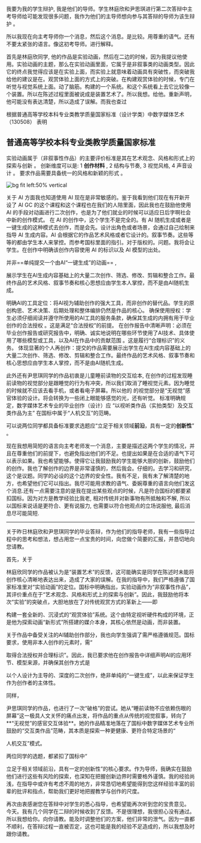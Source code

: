 

我要为我的学生辩护, 我是他们的导师。学生林庭欣和尹思琪进行第二次答辩中主考导师给可能发现很多问题，我作为他们的主导师想向参与其答辩的导师为该生辩护 。


所以我现在向主考导师你一个消息，然后这个消息。是比较。用尊重的语气。还有不要太紧张的语言。像这初考导师。进行解释。

首先是林庭欣同学, 他的作品是实验动画，然后在二边的时候，因为我提议他使用。实验动画的主题，那么在实验动画里面，它属于是非叙事类的动画类型。因此它的终点我觉得应该是在实验上面，而实验上就意味着动画具有突破性，而突破我给他的建议是在。观赏体验上面的方式上的突破。在构建观赏体验的时候，专门在听觉与视觉系统上面。动了脑筋。构建的一个系统。和这个系统看上去它比较像一个装置。所以在陈述过程里面被说成是装置艺术了。所以我想。给他。重新声明，他可能没有表达清楚，所以造成了误解。而我也查过

根据普通高等学校本科专业类教学质量国家标准（设计学类）中数字媒体艺术（130508） 表明
## 普通高等学校本科专业类教学质量国家标准

实验动画属于（非叙事性作品）的主要评价标准是其在艺术观念、风格和形式上的探索与创新 。
创新维度可以是: 1 **创作材料** , 2 结构与节奏, 3 视觉风格, 4 声音设计 。
要求作品需要具备统一的风格和新颖的形式 。

![bg fit left:50% vertical](https://i.imgur.com/Evia8Yi.webp)



关于 AI 方面我也知道使用 AI 现在是非常敏感的。鉴于我看到他们现在有开新开设了 AI GC 的这个课程和这个课程也在我们的人陪里面，因此我也在鼓励他使用 AI 的手段对动画进行二次创作，也是为了他们就业的时候可以适应日后字啊社会中新的创作模式。 在 AI 的创作中，这个学生不是完全的。有 AI 随机生成或者是一键生成的这种模式去创作，而是会先。设计出角色或者场景，会通过自己绘制来指导 AI 生成内容。AI 会根据它的作品艺术风格或者它设计的。叙事节奏。这些等等的都由学生本人来掌控。而参考国标里面的指引。对于版权的。问题。我将会让学生。在创作中明确该创作内容使用 AI 的标识以及 AI 模型的出处。

并非==单纯提交一个由AI“一键生成”的动画== , 

展示学生在AI生成内容基础上的大量二次创作、筛选、修改、剪辑和整合工作。最终作品的艺术风格、叙事节奏和核心思想应由学生本人掌控，而不是由AI随机生成。

明确AI的工具定位：将AI视为辅助创作的强大工具，而非创作的替代品。学生的原创构思、艺术决策、后期处理和整体编排仍然是作品的核心。
确保使用授权：学生必须仔细阅读并遵守所使用的AI工具的服务条款，确保其生成的内拥有用于毕业创作的合法授权 。这是满足“合法授权”的前提。
在创作报告中清晰声明：必须在毕业创作报告或研究报告中，明确、诚实地说明在哪些环节使用了AI技术、具体使用了哪些模型或工具，以及AI在作品中的贡献范围 。这是履行“合理标识”的义务。
体现显著的个人再创作：提交的作品需要展示出学生在AI生成内容基础上的大量二次创作、筛选、修改、剪辑和整合工作。最终作品的艺术风格、叙事节奏和核心思想应由学生本人掌控，而不是由AI随机生成。



此外还有尹思琪同学的作品初衷是儿童睡前读物的交互绘本, 在创作的过程发现睡前读物的视觉部分是跟睡觉的行为有冲突，所以我们取消了睡视觉元素。因为睡觉的时候就不应该去看手机，或者看电子屏幕。所以他的 的视觉部分是“无视觉”感官体验的设计。将会转换为一些闭上眼能够感觉的光，还有听觉。 标准明确规定，数字媒体艺术专业的毕业创作（设计）应 “以视听类作品（实拍类型）及交互类作品为主” 在国标中属于“人机交互”的范畴。


可以说两位同学都具备标准要求选题应“立足于相关领域**前沿**，具有一定的**创新性**” 。

现在我想用简短的语言向主考老师发一个消息，主要是描述这两个学生的情况，并且在尊重他们的前提下，也避免指出他们的不足。也提出如果是在合适的语气下可以表示如果。我也希望能够。使得它让我鼓励我的学生能够大胆的创新，鼓励他们的创作。我也了解创作的边界是非常谨慎的，然后我会。仔细的。去学习和研究，这个是议题。同学的必设的这个边界的安全性。我有不足，我有未了解清楚的地方，也希望他们它可以指出。我尽可能用求教的语气、委婉尊重的语言向他们发这个消息.还有一点需要注意的是我在提出某些观点的时候，凡是符合国标的都要紧扣国标。因为对方是教学经验比我老, 相对传统并对新事物有所抵触和不解, 所以以国标来说话是更符合、更有说服力, 也需要以符合他观点的立场说服他, 最后消息尽可能简短.





---

关于昨日林庭欣和尹思琪同学的毕业答辩，作为他们的指导老师，我有一些指导过程中的思考和想法，想占用您一点宝贵的时间，向您做个简要的汇报，并恳切地向您请教。

首先，关于

林庭欣同学的作品被认为是“装置艺术”的反馈，这可能确实是同学在陈述时未能将创作核心清晰地表达出来，造成了大家的误解。在我的指导中，我们严格遵循了国家标准里对“实验动画”的定位。国标中明确指出，实验动画作为“非叙事性作品”，其评价重点在于“艺术观念、风格和形式上的探索与创新”。因此，我鼓励他将本次“实验”的突破点，大胆地放在了对传统观赏方式的革新上——即


构建一套全新的、沉浸式的“观赏体验”系统。这个由特定视听硬件构成的环境，正是他为探索动画“新形式”所搭建的媒介本身，其核心依然是动画，而非装置。

关于作品中备受关注的AI辅助创作部分，我也向学生强调了需严格遵循规范。国标要求，使用非本人创作的元素时，需“

取得合法授权并合理标识”。因此，我已要求他在创作报告中详细声明AI的应用环节、模型来源，并确保其创作方式是

以个人设计为主导的、深度的二次创作，绝非单纯的“一键生成”，以此来保证学生作为创作者的主体性。

同样，

尹思琪同学的作品，也进行了一次“破格”的尝试。她从“睡前读物不应依赖伤眼的屏幕”这一极具人文关怀的痛点出发，将作品的重点从传统的视觉叙事，转向了**“无视觉”的感官交互体验**。她的作品精准地落在了国标中数字媒体艺术专业所鼓励的“交互类作品”范畴，其本质是探索一种更健康、更符合特定场景的“

人机交互”模式。

两位同学的选题，都紧扣了国标中“

立足于相关领域前沿，具有一定的创新性”的核心要求。作为导师，我确实在鼓励他们进行这些有风险的探索，也深知在把握创新边界时需要格外谨慎。我的经验尚浅，在指导中或许有考虑不周的地方，非常恳切地希望能得到您这样经验丰富的前辈的批评和指点，帮助我们更好地把握教学与创作的尺度。

再次由衷感谢您在答辩中对学生的悉心指导，也希望能再次听到您的宝贵意见。
今天。我有几个同学在二辩的时候收到了反馈。不是很理想，我很担心没有通过。所以我想给你。向你请教。能及时调整他们的方案，他们非常的泄气。因为一直都不顺利，在答辩过程一直被否定，这也可能是我的经验不足造成的，所以我想及时跟你请教。